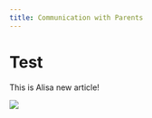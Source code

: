 ```yaml
---
title: Communication with Parents
---
```

# Test

This is Alisa new article!

![](/assets/4839c455-abe9-4960-8a52-06e5cc6f9e96.jpeg)